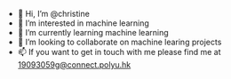 - 👋 Hi, I’m @christine
- 👀 I’m interested in machine learning
- 🌱 I’m currently learning machine learning
- 💞️ I’m looking to collaborate on machine learing projects
- 📫 If you want to get in touch with me please find me at 19093059g@connect.polyu.hk

<!---
christine2022/christine2022 is a ✨ special ✨ repository because its `README.md` (this file) appears on your GitHub profile.
You can click the Preview link to take a look at your changes.
--->
